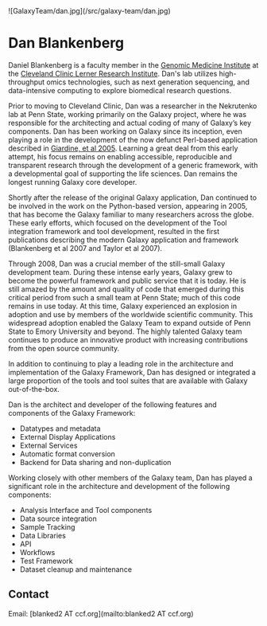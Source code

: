 <div class='right'> ![GalaxyTeam/dan.jpg](/src/galaxy-team/dan.jpg) </div>

# Dan Blankenberg

Daniel Blankenberg is a faculty member in the [Genomic Medicine Institute](http://www.lerner.ccf.org/gmi/) at the [Cleveland Clinic Lerner Research Institute](https://www.lerner.ccf.org/). Dan's lab utilizes high-throughput omics technologies, such as next generation sequencing, and data-intensive computing to explore biomedical research questions.

Prior to moving to Cleveland Clinic, Dan was a researcher in the Nekrutenko lab at Penn State, working primarily on the Galaxy project, where he was responsible for the architecting and actual coding of many of Galaxy’s key components. Dan has been working on Galaxy since its inception, even playing a role in the development of the now defunct Perl-based application described in [Giardine, et al 2005](http://genome.cshlp.org/content/15/10/1451.long). Learning a great deal from this early attempt, his focus remains on enabling accessible, reproducible and transparent research through the development of a generic framework, with a developmental goal of supporting the life sciences. Dan remains the longest running Galaxy core developer.

Shortly after the release of the original Galaxy application, Dan continued to be involved in the work on the Python-based version, appearing in 2005, that has become the Galaxy familiar to many researchers across the globe. These early efforts, which focused on the development of the Tool integration framework and tool development, resulted in the first publications describing the modern Galaxy application and framework (Blankenberg et al 2007 and Taylor et al 2007).

Through 2008, Dan was a crucial member of the still-small Galaxy development team. During these intense early years, Galaxy grew to become the powerful framework and public service that it is today. He is still amazed by the amount and quality of code that emerged during this critical period from such a small team at Penn State; much of this code remains in use today. At this time, Galaxy experienced an explosion in adoption and use by members of the worldwide scientific community. This widespread adoption enabled the Galaxy Team to expand outside of Penn State to Emory University and beyond. The highly talented Galaxy team continues to produce an innovative product with increasing contributions from the open source community.

In addition to continuing to play a leading role in the architecture and implementation of the Galaxy Framework, Dan has designed or integrated a large proportion of the tools and tool suites that are available with Galaxy out-of-the-box.

Dan is the architect and developer of the following features and components of the Galaxy Framework:

* Datatypes and metadata
* External Display Applications
* External Services
* Automatic format conversion
* Backend for Data sharing and non-duplication

Working closely with other members of the Galaxy team, Dan has played a significant role in the architecture and development of the following components:

* Analysis Interface and Tool components
* Data source integration
* Sample Tracking
* Data Libraries
* API
* Workflows
* Test Framework
* Dataset cleanup and maintenance

## Contact

Email: [blanked2 AT ccf.org](mailto:blanked2 AT ccf.org)
